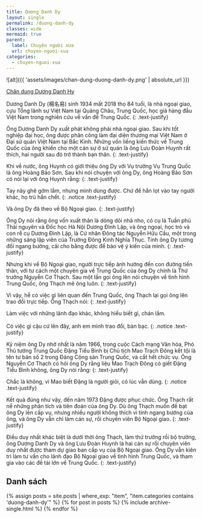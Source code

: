 ```yaml
---
title: Dương Danh Dy
layout: single
permalink: /duong-danh-dy
classes: wide
mermaid: true
parent:
  label: Chuyện người xưa
  url: chuyen-nguoi-xua
categories: 
  - chuyen-nguoi-xua
---
```


![alt]({{ 'assets/images/chan-dung-duong-danh-dy.png' | absolute_url }})
> <cite>
<a target="_blank" href="https://vi.wikipedia.org/wiki/D%C6%B0%C6%A1ng_Danh_Dy">
Chân dung Dương Danh Hy
</a>
</cite>

Dương Danh Dy (楊名易)  sinh 1934 mất 2018 thọ 84 tuổi, là nhà ngoại giao, cựu Tổng lãnh sự Việt Nam tại Quảng Châu, Trung Quốc, học giả hàng đầu Việt Nam trong nghiên cứu về vấn đề Trung Quốc.
{: .text-justify}

Ông Dương Danh Dy xuất phát không phải nhà ngoại giao. Sau khi tốt nghiệp đại học, ông được phân công làm đại diện thương mại Việt Nam ở Đại sứ quán Việt Nam tại Bắc Kinh. Những vốn liếng kiến thức về Trung Quốc của ông khiến cho một cán sự ở sứ quán là ông Lưu Đoàn Huynh rất thích, hai người sau đó trở thành bạn thân.
{: .text-justify}

Khi về nước, ông Huynh có giới thiệu ông Dy với Vụ trưởng Vụ Trung Quốc là ông Hoàng Bảo Sơn. Sau khi nói chuyện với ông Dy, ông Hoàng Bảo Sơn có nói lại với ông Huynh rằng: 
{: .text-justify}

Tay này ghê gớm lắm, nhưng mình dùng được. Chứ để hắn lọt vào tay người khác, họ trù hắn chết.
{: .notice .text-justify}

Và ông Dy đã theo về Bộ Ngoại giao.
{: .text-justify}

Ông Dy nói rằng ông vốn xuất thân là dòng dõi nhà nho, có cụ là Tuần phủ Thái nguyên và Đốc học Hà Nội Dương Đình Lập, và ông ngoại, học trò và con rể cụ Dương Đình Lập, là Cử nhân Đông tác Nguyễn Hữu Cầu, một trong những sáng lập viên của Trường Đông Kinh Nghĩa Thục. Tính ông Dy tương đối ngang bướng, cãi cho bằng được để bảo vệ ý kiến của mình.
{: .text-justify}

Nhưng khi về Bộ Ngoại giao, người trực tiếp ảnh hưởng đến con đường tiến thân, với tư cách một chuyên gia về Trung Quốc của ông Dy chính là Thứ trưởng Nguyễn Cơ Thạch. Sau một lần gọi ông lên nói chuyện về tình hình Trung Quốc, ông Thạch mê ông luôn.
{: .text-justify}

Vì vậy, hễ có việc gì liên quan đến Trung Quốc, ông Thạch lại gọi ông lên trao đổi trực tiếp. Ông Thạch nói:
{: .text-justify}

Làm việc với những lãnh đạo khác, không hiểu biết gì, chán lắm.\
 \
Có việc gì cậu cứ lên đây, anh em mình trao đổi, bàn bạc.
{: .notice .text-justify}

Kỷ niệm ông Dy nhớ nhất là năm 1966, trong cuộc Cách mạng Văn hóa, Phó Thủ tướng Trung Quốc Đặng Tiểu Bình bị Chủ tịch Mao Trạch Đông kết tội là tên tư bản số 2 trong Đảng Cộng sản Trung Quốc, và cắt hết chức vụ. Ông Nguyễn Cơ Thạch có hỏi ông Dy rằng liệu Mao Trạch Đông có giết Đặng Tiểu Bình không, ông Dy nói rằng:
{: .text-justify}

Chắc là không, vì Mao biết Đặng là người giỏi, có lúc vẫn dùng.
{: .notice .text-justify}

Kết quả đúng như vậy, đến năm 1973 Đặng được phục chức. Ông Thạch rất nể những phân tích và tiên đoán của ông Dy. Dù ông Thạch muốn đề bạt ông Dy lên cấp vụ, nhưng nhiều người không thích vì tính ngang bướng của ông, và ông Dy vẫn chỉ làm cán sự, rồi chuyên viên Bộ Ngoại giao.
{: .text-justify}

Điều duy nhất khác biệt là dưới thời ông Thạch, làm thứ trưởng rồi bộ trưởng, ông Dương Danh Dy và ông Lưu Đoàn Huynh là hai cán sự rồi chuyên viên duy nhất được tham dự giao ban cấp vụ của Bộ Ngoại giao. Ông Dy vẫn kiên trì làm tư vấn cho lãnh đạo Bộ Ngoại giao về tình hình Trung Quốc, và tham gia vào các đề tài lớn về Trung Quốc.
{: .text-justify}

## Danh sách
{% assign posts = site.posts | where_exp: "item", "item.categories contains 'duong-danh-dy'" %}
{% for post in posts %}
  {% include archive-single.html %}
{% endfor %}